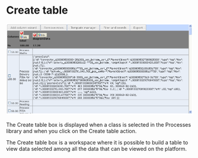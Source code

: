 <!--
created_at: '2012-04-17 14:26:23'
updated_at: '2013-03-13 14:29:03'
authors:
    - 'Jérôme Bogaerts'
contributors:
    - 'Sophie Doublet'
tags:
    - 'Manage Processes'
-->

Create table
============

![](../resources/processes-createtable.png)

The Create table box is displayed when a class is selected in the Processes library and when you click on the Create table action.

The Create table box is a workspace where it is possible to build a table to view data selected among all the data that can be viewed on the platform.


